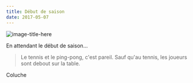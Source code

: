 ```yaml
---
title: Début de saison
date: 2017-05-07
---
```

![image-title-here](http://e-cdn-images.deezer.com/images/artist/0a19982af2852b57289c69014f7585f1/500x500.jpg)

En attendant le début de saison...
>Le tennis et le ping-pong, c'est pareil. Sauf qu'au tennis, les joueurs sont debout sur la table.

Coluche
